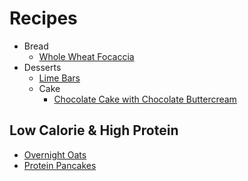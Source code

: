 # Recipes
- Bread
    - [Whole Wheat Focaccia](bread/whole-wheat-focaccia.md)
- Desserts
    - [Lime Bars](desserts/lime-bars.md)
    - Cake
        - [Chocolate Cake with Chocolate Buttercream](cake/chocolate-cake.md)

## Low Calorie & High Protein
- [Overnight Oats](low-calorie-high-protein/overnight-oats.md)
- [Protein Pancakes](low-calorie-high-protein/protein-pancakes.md)


